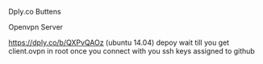 
Dply.co Buttens 


Openvpn Server

https://dply.co/b/QXPvQAOz (ubuntu 14.04) depoy wait till you get client.ovpn in root once you connect with you ssh keys assigned to github

